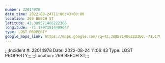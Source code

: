 ```yaml
---
number: 22014978
date_time: 2022-08-24T11:06:43+00:00
location: 269 BEECH ST
latitude: 42.389571486222366
longitude: -71.17971914409647
type: LOST PROPERTY
google_maps_link: https://maps.google.com/?q=42.389571486222366,-71.17971914409647
---
```


;;;Incident #: 22014978   Date: 2022-08-24 11:06:43   Type: LOST PROPERTY;;;;;;Location: 269 BEECH ST;;;
